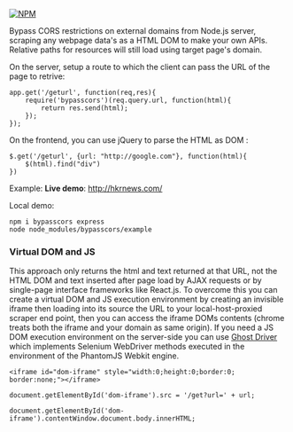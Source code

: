 [![NPM](https://nodei.co/npm/bypasscors.png?compact=true)](https://npmjs.org/package/bypasscors)

Bypass CORS restrictions on external domains from Node.js server, scraping any webpage data's as a HTML DOM to make your own APIs. Relative paths for resources will still load using target page's domain.

On the server, setup a route to which the client can pass the URL of the page to retrive:


```
app.get('/geturl', function(req,res){
    require('bypasscors')(req.query.url, function(html){
	    return res.send(html);
    });
});
```

On the frontend, you can use jQuery to parse the HTML as DOM : 
```
$.get('/geturl', {url: "http://google.com"}, function(html){
	$(html).find("div")
})
```


Example:
**Live demo**: http://hkrnews.com/

Local demo:

```
npm i bypasscors express
node node_modules/bypasscors/example
```


### Virtual DOM and JS

This approach only returns the html and text returned at that URL, not the HTML DOM and text inserted after page load by AJAX requests or by single-page interface frameworks like React.js. To overcome this you can create a virtual DOM and JS execution environment by creating an invisible iframe then loading into its source the URL to your local-host-proxied scraper end point, then you can access the iframe DOMs contents (chrome treats both the iframe and your domain as  same origin). If you need a JS DOM execution environment on the server-side you can use [Ghost Driver](https://github.com/detro/ghostdriver/) which implements Selenium WebDriver methods executed in the environment of the PhantomJS Webkit engine.


```
<iframe id="dom-iframe" style="width:0;height:0;border:0; border:none;"></iframe>

document.getElementById('dom-iframe').src = '/get?url=' + url;

document.getElementById('dom-iframe').contentWindow.document.body.innerHTML;
```
